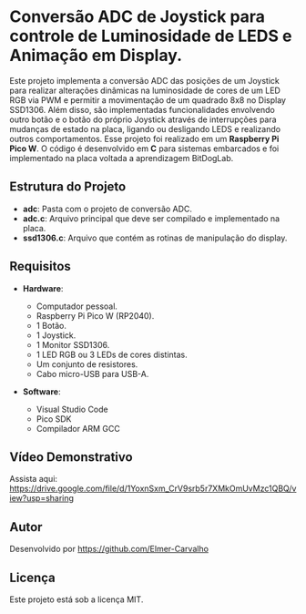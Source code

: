 #  Conversão ADC de Joystick para controle de Luminosidade de LEDS e Animação em Display.

Este projeto implementa a conversão ADC das posições de um Joystick para realizar alterações dinâmicas na luminosidade de cores de um LED RGB via PWM e permitir a movimentação de um quadrado 8x8 no Display SSD1306. Além disso, são implementadas funcionalidades envolvendo outro botão e o botão do próprio Joystick através de interrupções para mudanças de estado na placa, ligando ou desligando LEDS e realizando outros comportamentos. Esse projeto foi realizado em um **Raspberry Pi Pico W**. O código é desenvolvido em **C** para sistemas embarcados e foi implementado na placa voltada a aprendizagem BitDogLab.

## Estrutura do Projeto

- **adc**: Pasta com o projeto de conversão ADC.
- **adc.c**: Arquivo principal que deve ser compilado e implementado na placa.
- **ssd1306.c**: Arquivo que contém as rotinas de manipulação do display.


## Requisitos

- **Hardware**:
  - Computador pessoal.
  - Raspberry Pi Pico W (RP2040).
  - 1 Botão.
  - 1 Joystick.
  - 1 Monitor SSD1306.
  - 1 LED RGB ou 3 LEDs de cores distintas.
  - Um conjunto de resistores.
  - Cabo micro-USB para USB-A.

- **Software**:
  - Visual Studio Code
  - Pico SDK
  - Compilador ARM GCC

## Vídeo Demonstrativo
Assista aqui: <https://drive.google.com/file/d/1YoxnSxm_CrV9srb5r7XMkOmUvMzc1QBQ/view?usp=sharing>


## Autor
Desenvolvido por <https://github.com/Elmer-Carvalho>

## Licença
Este projeto está sob a licença MIT.



